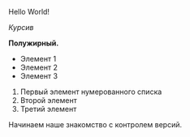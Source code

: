 Hello World!

*Курсив*

**Полужирный.**

* Элемент 1
* Элемент 2
* Элемент 3

1. Первый элемент нумерованного списка
2. Второй элемент
3. Третий элемент

Начинаем наше знакомство с контролем версий.